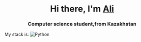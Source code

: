 <h1 align="center">Hi there, I'm <a href="https://daniilshat.ru/" target="_blank">Ali</a>
<h3 align="center">Computer science student,from Kazakhstan</h3>

My stack is:
![Python](https://img.shields.io/badge/python-3670A0?style=for-the-badge&logo=python&logoColor=ffdd54)
